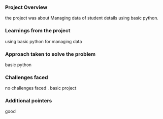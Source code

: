 ### Project Overview

 the project was about Managing data of student details using basic python.


### Learnings from the project

 using basic python for managing data


### Approach taken to solve the problem

 basic python


### Challenges faced

 no challenges faced . basic project


### Additional pointers

 good 


